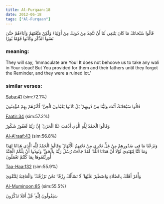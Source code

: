 ```yaml
---
title: Al-Furqaan:18
date: 2012-06-18
tags: ["Al-Furqaan"]
---
```

قَالُوا سُبْحَانَكَ مَا كَانَ يَنْبَغِي لَنَا أَنْ نَتَّخِذَ مِنْ دُونِكَ مِنْ أَوْلِيَاءَ وَلَٰكِنْ مَتَّعْتَهُمْ وَآبَاءَهُمْ حَتَّىٰ نَسُوا الذِّكْرَ وَكَانُوا قَوْمًا بُورًا
### meaning: 
They will say, ‘Immaculate are You! It does not behoove us to take any wali in Your stead! But You provided for them and their fathers until they forgot the Reminder, and they were a ruined lot.’
### similar verses: 

[Saba:41](/34/41) (sim:72.1%)

قَالُوا سُبْحَانَكَ أَنْتَ وَلِيُّنَا مِنْ دُونِهِمْ ۖ بَلْ كَانُوا يَعْبُدُونَ الْجِنَّ ۖ أَكْثَرُهُمْ بِهِمْ مُؤْمِنُونَ

[Faatir:34](/35/34) (sim:57.2%)

وَقَالُوا الْحَمْدُ لِلَّهِ الَّذِي أَذْهَبَ عَنَّا الْحَزَنَ ۖ إِنَّ رَبَّنَا لَغَفُورٌ شَكُورٌ

[Al-A'raaf:43](/7/43) (sim:56.8%)

وَنَزَعْنَا مَا فِي صُدُورِهِمْ مِنْ غِلٍّ تَجْرِي مِنْ تَحْتِهِمُ الْأَنْهَارُ ۖ وَقَالُوا الْحَمْدُ لِلَّهِ الَّذِي هَدَانَا لِهَٰذَا وَمَا كُنَّا لِنَهْتَدِيَ لَوْلَا أَنْ هَدَانَا اللَّهُ ۖ لَقَدْ جَاءَتْ رُسُلُ رَبِّنَا بِالْحَقِّ ۖ وَنُودُوا أَنْ تِلْكُمُ الْجَنَّةُ أُورِثْتُمُوهَا بِمَا كُنْتُمْ تَعْمَلُونَ

[Taa-Haa:132](/20/132) (sim:55.9%)

وَأْمُرْ أَهْلَكَ بِالصَّلَاةِ وَاصْطَبِرْ عَلَيْهَا ۖ لَا نَسْأَلُكَ رِزْقًا ۖ نَحْنُ نَرْزُقُكَ ۗ وَالْعَاقِبَةُ لِلتَّقْوَىٰ

[Al-Muminoon:85](/23/85) (sim:55.5%)

سَيَقُولُونَ لِلَّهِ ۚ قُلْ أَفَلَا تَذَكَّرُونَ
